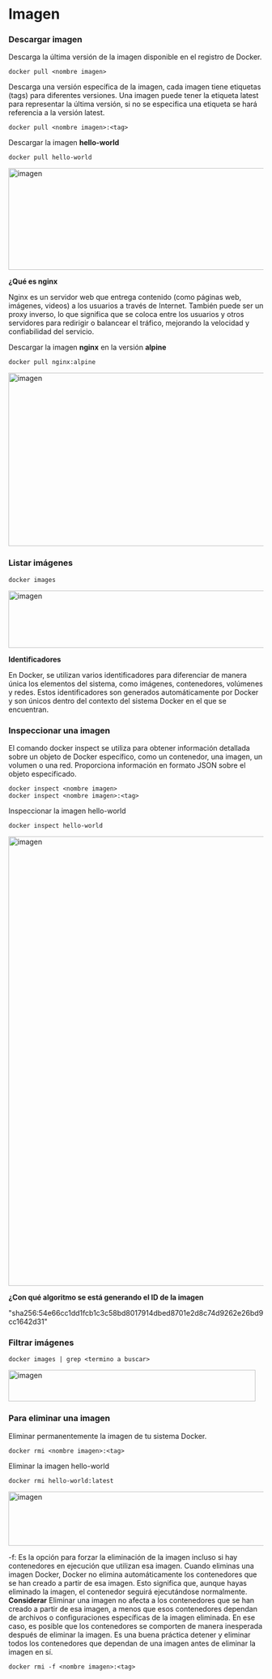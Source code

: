 # Imagen
### Descargar imagen
Descarga la última versión de la imagen disponible en el registro de Docker.

```
docker pull <nombre imagen>
```

Descarga una versión específica de la imagen, cada imagen tiene etiquetas (tags) para diferentes versiones.
Una imagen puede tener la etiqueta latest para representar la última versión, si no se especifica una etiqueta se hará referencia a la versión latest.

```
docker pull <nombre imagen>:<tag>
```

Descargar la imagen **hello-world**
```
docker pull hello-world
```

<img width="959" height="201" alt="imagen" src="https://github.com/user-attachments/assets/d5035887-bd8c-4368-8e31-ea4666aacaaa" />



**¿Qué es nginx**

Nginx es un servidor web que entrega contenido (como páginas web, imágenes, videos) a los usuarios a través de Internet. También puede ser un proxy inverso, lo que significa que se coloca entre los usuarios y otros servidores para redirigir o balancear el tráfico, mejorando la velocidad y confiabilidad del servicio.

Descargar la imagen  **nginx** en la versión **alpine**
```
docker pull nginx:alpine
```

<img width="944" height="342" alt="imagen" src="https://github.com/user-attachments/assets/4c1b0c37-a058-4fdd-b640-bfd5760bff96" />

### Listar imágenes

```
docker images
```
<img width="750" height="113" alt="imagen" src="https://github.com/user-attachments/assets/eaf664ea-edc0-4dff-9f72-34de74b1b2e0" />

**Identificadores**

En Docker, se utilizan varios identificadores para diferenciar de manera única los elementos del sistema, como imágenes, contenedores, volúmenes y redes. Estos identificadores son generados automáticamente por Docker y son únicos dentro del contexto del sistema Docker en el que se encuentran. 

### Inspeccionar una imagen
El comando docker inspect se utiliza para obtener información detallada sobre un objeto de Docker específico, como un contenedor, una imagen, un volumen o una red.  Proporciona información en formato JSON sobre el objeto especificado.

```
docker inspect <nombre imagen>
docker inspect <nombre imagen>:<tag>
```

Inspeccionar la imagen hello-world 

```
docker inspect hello-world
```

<img width="1206" height="887" alt="imagen" src="https://github.com/user-attachments/assets/f316664f-37d2-40ab-9dd0-0137965cdffa" />


**¿Con qué algoritmo se está generando el ID de la imagen**

 "sha256:54e66cc1dd1fcb1c3c58bd8017914dbed8701e2d8c74d9262e26bd9cc1642d31"

### Filtrar imágenes

```
docker images | grep <termino a buscar>

```
<img width="488" height="62" alt="imagen" src="https://github.com/user-attachments/assets/721dcae0-074d-46c4-9bfd-10152959e284" />

### Para eliminar una imagen
Eliminar permanentemente la imagen de tu sistema Docker.

```
docker rmi <nombre imagen>:<tag>
```

Eliminar la imagen hello-world 

```
docker rmi hello-world:latest
```
<img width="940" height="107" alt="imagen" src="https://github.com/user-attachments/assets/9fe79265-54ec-40db-9168-c457d743dbd2" />


-f: Es la opción para forzar la eliminación de la imagen incluso si hay contenedores en ejecución que utilizan esa imagen.
Cuando eliminas una imagen Docker, Docker no elimina automáticamente los contenedores que se han creado a partir de esa imagen. Esto significa que, aunque hayas eliminado la imagen, el contenedor seguirá ejecutándose normalmente.  
**Considerar**
Eliminar una imagen no afecta a los contenedores que se han creado a partir de esa imagen, a menos que esos contenedores dependan de archivos o configuraciones específicas de la imagen eliminada. En ese caso, es posible que los contenedores se comporten de manera inesperada después de eliminar la imagen.
Es una buena práctica detener y eliminar todos los contenedores que dependan de una imagen antes de eliminar la imagen en sí.

```
docker rmi -f <nombre imagen>:<tag>
```
